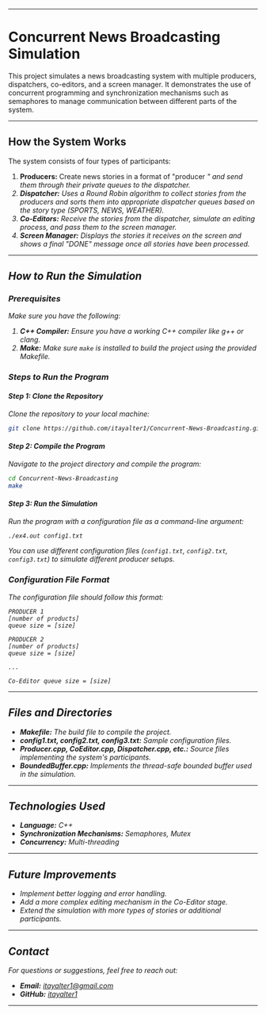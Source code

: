 
---

# **Concurrent News Broadcasting Simulation**

This project simulates a news broadcasting system with multiple producers, dispatchers, co-editors, and a screen manager. It demonstrates the use of concurrent programming and synchronization mechanisms such as semaphores to manage communication between different parts of the system.

---

## **How the System Works**

The system consists of four types of participants:

1. **Producers:** Create news stories in a format of "producer <i> <type> <j>" and send them through their private queues to the dispatcher.
2. **Dispatcher:** Uses a Round Robin algorithm to collect stories from the producers and sorts them into appropriate dispatcher queues based on the story type (SPORTS, NEWS, WEATHER).
3. **Co-Editors:** Receive the stories from the dispatcher, simulate an editing process, and pass them to the screen manager.
4. **Screen Manager:** Displays the stories it receives on the screen and shows a final "DONE" message once all stories have been processed.

---

## **How to Run the Simulation**

### **Prerequisites**

Make sure you have the following:

1. **C++ Compiler:** Ensure you have a working C++ compiler like g++ or clang.
2. **Make:** Make sure `make` is installed to build the project using the provided Makefile.

### **Steps to Run the Program**

#### **Step 1: Clone the Repository**
Clone the repository to your local machine:
```bash
git clone https://github.com/itayalter1/Concurrent-News-Broadcasting.git
```

#### **Step 2: Compile the Program**
Navigate to the project directory and compile the program:
```bash
cd Concurrent-News-Broadcasting
make
```

#### **Step 3: Run the Simulation**
Run the program with a configuration file as a command-line argument:
```bash
./ex4.out config1.txt
```

You can use different configuration files (`config1.txt`, `config2.txt`, `config3.txt`) to simulate different producer setups.

### **Configuration File Format**

The configuration file should follow this format:
```
PRODUCER 1
[number of products]
queue size = [size]

PRODUCER 2
[number of products]
queue size = [size]

...

Co-Editor queue size = [size]
```

---

## **Files and Directories**

- **Makefile:** The build file to compile the project.
- **config1.txt, config2.txt, config3.txt:** Sample configuration files.
- **Producer.cpp, CoEditor.cpp, Dispatcher.cpp, etc.:** Source files implementing the system's participants.
- **BoundedBuffer.cpp:** Implements the thread-safe bounded buffer used in the simulation.

---

## **Technologies Used**

- **Language:** C++
- **Synchronization Mechanisms:** Semaphores, Mutex
- **Concurrency:** Multi-threading

---

## **Future Improvements**

- Implement better logging and error handling.
- Add a more complex editing mechanism in the Co-Editor stage.
- Extend the simulation with more types of stories or additional participants.

---

## **Contact**

For questions or suggestions, feel free to reach out:

- **Email:** itayalter1@gmail.com  
- **GitHub:** [itayalter1](https://github.com/itayalter1)

---

